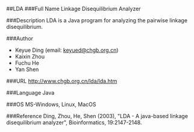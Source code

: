 ##LDA
###Full Name
Linkage Disequilibrium Analyzer

###Description
LDA is a Java program for analyzing the pairwise linkage disequilibrium.

###Author
* Keyue Ding (email: keyued@chgb.org.cn)
* Kaixin Zhou
* Fuchu He
* Yan Shen

###URL
http://www.chgb.org.cn/lda/lda.htm

###Language
Java

###OS
MS-Windows, Linux, MacOS

###Reference
Ding, Zhou, He, Shen (2003), "LDA - A java-based linkage disequilibrium analyzer", Bioinformatics, 19:2147-2148.


